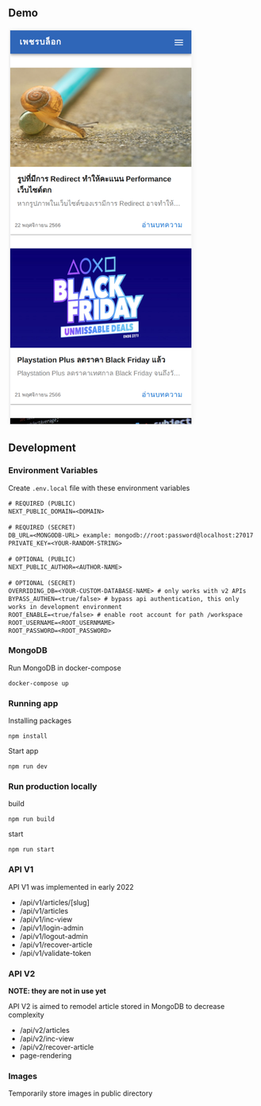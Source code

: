## Demo

<img src="/demos/demo-1.png" alt="App demo" height="800px" />

## Development

### Environment Variables

Create `.env.local` file with these environment variables

```
# REQUIRED (PUBLIC)
NEXT_PUBLIC_DOMAIN=<DOMAIN>

# REQUIRED (SECRET)
DB_URL=<MONGODB-URL> example: mongodb://root:password@localhost:27017
PRIVATE_KEY=<YOUR-RANDOM-STRING>

# OPTIONAL (PUBLIC)
NEXT_PUBLIC_AUTHOR=<AUTHOR-NAME>

# OPTIONAL (SECRET)
OVERRIDING_DB=<YOUR-CUSTOM-DATABASE-NAME> # only works with v2 APIs
BYPASS_AUTHEN=<true/false> # bypass api authentication, this only works in development environment
ROOT_ENABLE=<true/false> # enable root account for path /workspace
ROOT_USERNAME=<ROOT_USERNMAME>
ROOT_PASSWORD=<ROOT_PASSWORD>
```

### MongoDB

Run MongoDB in docker-compose

```
docker-compose up
```

### Running app

Installing packages

```
npm install
```

Start app

```
npm run dev
```

### Run production locally

build

```
npm run build
```

start

```
npm run start
```

### API V1

API V1 was implemented in early 2022

- /api/v1/articles/[slug]
- /api/v1/articles
- /api/v1/inc-view
- /api/v1/login-admin
- /api/v1/logout-admin
- /api/v1/recover-article
- /api/v1/validate-token

### API V2

**NOTE: they are not in use yet**

API V2 is aimed to remodel article stored in MongoDB to decrease complexity

- /api/v2/articles
- /api/v2/inc-view
- /api/v2/recover-article
- page-rendering

### Images

Temporarily store images in public directory
